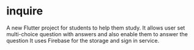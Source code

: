 # inquire

A new Flutter project for students to help them study.
It allows user set multi-choice question with answers and also enable them to answer the question
It uses Firebase for the storage and sign in service.
